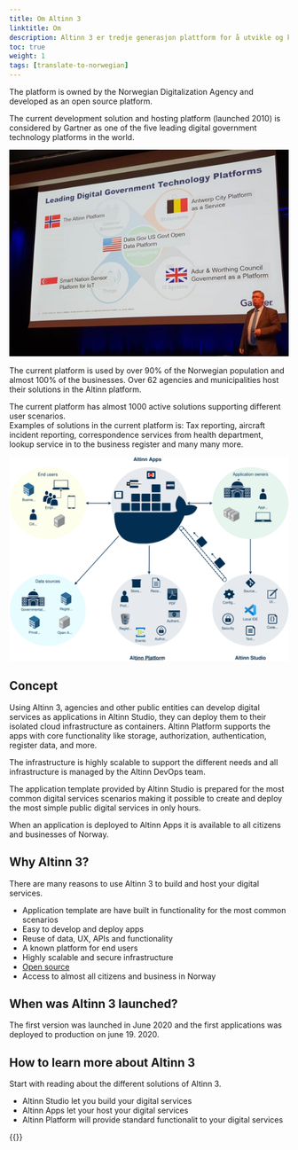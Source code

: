 ```yaml
---
title: Om Altinn 3
linktitle: Om
description: Altinn 3 er tredje generasjon plattform for å utvikle og kjøre digitale tjenester.
toc: true
weight: 1
tags: [translate-to-norwegian]
---
```


The platform is owned by the Norwegian Digitalization Agency and developed as an open source platform.

The current development solution and hosting platform (launched 2010) is considered by Gartner
as one of the five leading digital government technology platforms in the world.

![Gartner](gartner.png "Gartner")

The current platform is used by over 90% of the Norwegian population and almost 100% 
of the businesses. Over 62 agencies and municipalities host their solutions in the Altinn platform.

The current platform has almost 1000 active solutions supporting different user scenarios.  
Examples of solutions in the current platform is: Tax reporting, aircraft incident reporting, correspondence services from health department, lookup service in to the business register and many many more.

![Consept](concept3.svg "Altinn 3 concept")

## Concept

Using Altinn 3, agencies and other public entities can develop digital services as applications in Altinn Studio, they can deploy
them to their isolated cloud infrastructure as containers. Altinn Platform supports the apps with core functionality
like storage, authorization, authentication, register data, and more.

The infrastructure is highly scalable to support the different needs and all infrastructure is managed by the Altinn DevOps team.

The application template provided by Altinn Studio is prepared for the most common digital services scenarios making it possible to create and deploy
the most simple public digital services in only hours.

When an application is deployed to Altinn Apps it is available to all citizens and businesses of Norway.

## Why Altinn 3?

There are many reasons to use Altinn 3 to build and host your digital services.

- Application template are have built in functionality for the most common scenarios
- Easy to develop and deploy apps
- Reuse of data, UX, APIs and functionality
- A known platform for end users
- Highly scalable and secure infrastructure
- [Open source](https://github.com/Altinn/altinn-studio)
- Access to almost all citizens and business in Norway

## When was Altinn 3 launched?

The first version was launched in June 2020 and the first applications was deployed to production on june 19. 2020.

## How to learn more about Altinn 3

Start with reading about the different solutions of Altinn 3.  

- Altinn Studio let you build your digital services
- Altinn Apps let your host your digital services
- Altinn Platform will provide standard functionalit to your digital services

{{<children>}}
